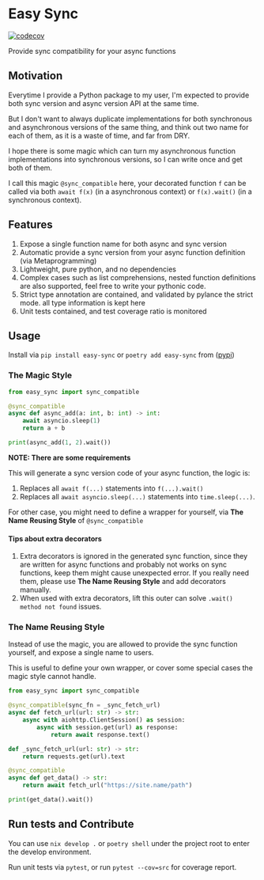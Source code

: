 Easy Sync
=========

[![codecov](https://codecov.io/github/luochen1990/easy-sync/graph/badge.svg?token=OBG1BWIKC2)](https://codecov.io/github/luochen1990/easy-sync)

Provide sync compatibility for your async functions

Motivation
----------

Everytime I provide a Python package to my user, I'm expected to provide both sync version and async version API at the same time.

But I don't want to always duplicate implementations for both synchronous and asynchronous versions of the same thing, and think out two name for each of them, as it is a waste of time, and far from DRY.

I hope there is some magic which can turn my asynchronous function implementations into synchronous versions, so I can write once and get both of them.

I call this magic `@sync_compatible` here, your decorated function `f` can be called via both `await f(x)` (in a asynchronous context) or `f(x).wait()` (in a synchronous context).


Features
--------

1. Expose a single function name for both async and sync version
2. Automatic provide a sync version from your async function definition (via Metaprogramming)
3. Lightweight, pure python, and no dependencies
4. Complex cases such as list comprehensions, nested function definitions are also supported, feel free to write your pythonic code.
5. Strict type annotation are contained, and validated by pylance the strict mode. all type information is kept here
6. Unit tests contained, and test coverage ratio is monitored

Usage
-----

Install via `pip install easy-sync` or `poetry add easy-sync` from ([pypi](https://pypi.org/project/easy-sync/))

### The Magic Style

```python
from easy_sync import sync_compatible

@sync_compatible
async def async_add(a: int, b: int) -> int:
    await asyncio.sleep(1)
    return a + b

print(async_add(1, 2).wait())
```

**NOTE: There are some requirements**

This will generate a sync version code of your async function, the logic is:

1. Replaces all `await f(...)` statements into `f(...).wait()`
2. Replaces all `await asyncio.sleep(...)` statements into `time.sleep(...)`.

For other case, you might need to define a wrapper for yourself, via **The Name Reusing Style** of `@sync_compatible`

#### Tips about extra decorators

1. Extra decorators is ignored in the generated sync function, since they are written for async functions and probably not works on sync functions, keep them might cause unexpected error. If you really need them, please use **The Name Reusing Style** and add decorators manually.
2. When used with extra decorators, lift this outer can solve `.wait() method not found` issues.


### The Name Reusing Style

Instead of use the magic, you are allowed to provide the sync function yourself, and expose a single name to users.

This is useful to define your own wrapper, or cover some special cases the magic style cannot handle.

```python
from easy_sync import sync_compatible

@sync_compatible(sync_fn = _sync_fetch_url)
async def fetch_url(url: str) -> str:
    async with aiohttp.ClientSession() as session:
        async with session.get(url) as response:
            return await response.text()

def _sync_fetch_url(url: str) -> str:
    return requests.get(url).text

@sync_compatible
async def get_data() -> str:
    return await fetch_url("https://site.name/path")

print(get_data().wait())
```


Run tests and Contribute
------------------------

You can use `nix develop .` or `poetry shell` under the project root to enter the develop environment.

Run unit tests via `pytest`, or run `pytest --cov=src` for coverage report.
